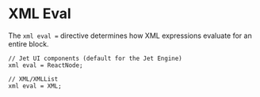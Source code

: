 # XML Eval

The `xml eval =` directive determines how XML expressions evaluate for an entire block.

```
// Jet UI components (default for the Jet Engine)
xml eval = ReactNode;

// XML/XMLList
xml eval = XML;
```
